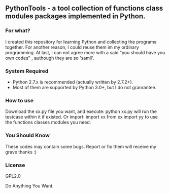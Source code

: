 ## PythonTools -  a tool collection of functions class modules packages implemented in Python.


### For what?
I created this repository for learning Python and collecting the programs together.
For another reason, I could reuse them im my ordinary programming.
At last, I can not agree more with a said "you should have you own codes" , authough they are so 'samll'.


### System Required

* Python 2.7.x is recommended (actually written by 2.7.2+).
* Most of them are supported by Python 3.0+, but I do not granrantee.


### How to use
Download the xx.py file you want, and execute:
    python xx.py
will run the testcase within it if existed. Or import:
    import xx
    from xx import yy
to use the functions classes modules you need.


### You Should Know
These codes may contain some bugs. 
Report or fix them will receive my grave thanks :)

### License

GPL2.0

Do Anything You Want.

